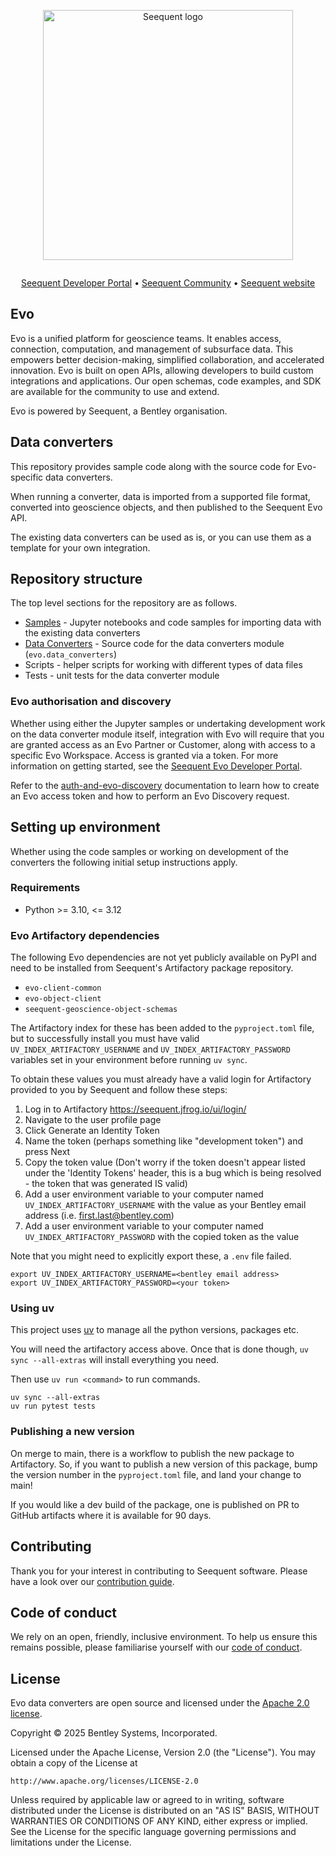 <p align="center"><a href="https://seequent.com" target="_blank"><picture><source media="(prefers-color-scheme: dark)" srcset="https://developer.seequent.com/img/seequent-logo-dark.svg" alt="Seequent logo" width="400" /><img src="https://developer.seequent.com/img/seequent-logo.svg" alt="Seequent logo" width="400" /></picture></a></p>
<p align="center">
    <a href="https://github.com/seequent/evo-open-data-converters/actions/workflows/on-merge.yaml"><img src="https://github.com/seequent/evo-open-data-converters/actions/workflows/on-merge.yaml/badge.svg" alt="" /></a>
</p>
<p align="center">
    <a href="https://developer.seequent.com/" target="_blank">Seequent Developer Portal</a>
    &bull; <a href="https://community.seequent.com/" target="_blank">Seequent Community</a>
    &bull; <a href="https://seequent.com" target="_blank">Seequent website</a>
</p>

## Evo

Evo is a unified platform for geoscience teams. It enables access, connection, computation, and management of subsurface data. This empowers better decision-making, simplified collaboration, and accelerated innovation. Evo is built on open APIs, allowing developers to build custom integrations and applications. Our open schemas, code examples, and SDK are available for the community to use and extend. 

Evo is powered by Seequent, a Bentley organisation.

## Data converters

This repository provides sample code along with the source code for Evo-specific data converters.

When running a converter, data is imported from a supported file format, converted into geoscience objects, and then published to the Seequent Evo API.

The existing data converters can be used as is, or you can use them as a template for your own integration.

## Repository structure

The top level sections for the repository are as follows.

- [Samples](samples/README.md) - Jupyter notebooks and code samples for importing data with the existing data converters
- [Data Converters](src/evo/data_converters/README.md) - Source code for the data converters module (`evo.data_converters`)
- Scripts - helper scripts for working with different types of data files
- Tests - unit tests for the data converter module

### Evo authorisation and discovery

Whether using either the Jupyter samples or undertaking development work on the data converter module itself, integration with Evo will require that you are granted access as an Evo Partner or Customer, along with access to a specific Evo Workspace. Access is granted via a token. For more information on getting started, see the [Seequent Evo Developer Portal](https://developer.seequent.com/).

Refer to the [auth-and-evo-discovery](samples/auth-and-evo-discovery/python/README.md) documentation to learn how to create an Evo access token and how to perform an Evo Discovery request.

## Setting up environment

Whether using the code samples or working on development of the converters the following initial setup instructions apply.

### Requirements

- Python >= 3.10, <= 3.12

### Evo Artifactory dependencies

The following Evo dependencies are not yet publicly available on PyPI and need to be installed from Seequent's Artifactory package repository.

- `evo-client-common`
- `evo-object-client`
- `seequent-geoscience-object-schemas`

The Artifactory index for these has been added to the `pyproject.toml` file, but to successfully install you must have valid `UV_INDEX_ARTIFACTORY_USERNAME` and `UV_INDEX_ARTIFACTORY_PASSWORD` variables set in your environment before running `uv sync`.

To obtain these values you must already have a valid login for Artifactory provided to you by Seequent and follow these steps:

1. Log in to Artifactory https://seequent.jfrog.io/ui/login/
1. Navigate to the user profile page
1. Click Generate an Identity Token
1. Name the token (perhaps something like "development token") and press Next
1. Copy the token value (Don't worry if the token doesn't appear listed under the 'Identity Tokens' header, this is a bug which is being resolved - the token that was generated IS valid)
1. Add a user environment variable to your computer named `UV_INDEX_ARTIFACTORY_USERNAME` with the value as your Bentley email address (i.e. first.last@bentley.com)
1. Add a user environment variable to your computer named `UV_INDEX_ARTIFACTORY_PASSWORD` with the copied token as the value

Note that you might need to explicitly export these, a `.env` file failed.

```shell
export UV_INDEX_ARTIFACTORY_USERNAME=<bentley email address>
export UV_INDEX_ARTIFACTORY_PASSWORD=<your token>
```

### Using uv

This project uses [uv](https://docs.astral.sh/uv/) to manage all the python
versions, packages etc.

You will need the artifactory access above. Once that is done though, `uv sync --all-extras` will install everything you need.

Then use `uv run <command>` to run commands.

```shell
uv sync --all-extras
uv run pytest tests
```

### Publishing a new version

On merge to main, there is a workflow to publish the new package to Artifactory. So, if you want to publish a new version of this package, bump the version number in the `pyproject.toml` file, and land your change to main!

If you would like a dev build of the package, one is published on PR to GitHub artifacts where it is available for 90 days.

## Contributing

Thank you for your interest in contributing to Seequent software. Please have a look over our [contribution guide](./CONTRIBUTING.md).

## Code of conduct

We rely on an open, friendly, inclusive environment. To help us ensure this remains possible, please familiarise yourself with our [code of conduct](./CODE_OF_CONDUCT.md).

## License
Evo data converters are open source and licensed under the [Apache 2.0 license](./LICENSE.md).

Copyright © 2025 Bentley Systems, Incorporated.

Licensed under the Apache License, Version 2.0 (the "License").
You may obtain a copy of the License at

    http://www.apache.org/licenses/LICENSE-2.0

Unless required by applicable law or agreed to in writing, software
distributed under the License is distributed on an "AS IS" BASIS,
WITHOUT WARRANTIES OR CONDITIONS OF ANY KIND, either express or implied.
See the License for the specific language governing permissions and
limitations under the License.